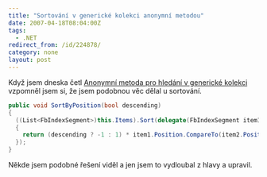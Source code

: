 ```yaml
---
title: "Sortování v generické kolekci anonymní metodou"
date: 2007-04-18T08:04:00Z
tags:
  - .NET
redirect_from: /id/224878/
category: none
layout: post
---
```

Když jsem dneska četl [Anonymní metoda pro hledání v generické kolekci][1] vzpomněl jsem si, že jsem podobnou věc dělal u sortování.

```csharp
public void SortByPosition(bool descending)
{
  ((List<FbIndexSegment>)this.Items).Sort(delegate(FbIndexSegment item1, FbIndexSegment item2)
  {
    return (descending ? -1 : 1) * item1.Position.CompareTo(item2.Position);
  });
}
```

Někde jsem podobné řešení viděl a jen jsem to vydloubal z hlavy a upravil.

[1]: http://blog.vyvojar.cz/dotnet/archive/2007/04/18/224807.aspx
